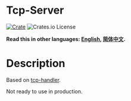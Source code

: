 # Tcp-Server

[![Crate](https://img.shields.io/crates/v/tcp-server.svg)](https://crates.io/crates/tcp-server)
![Crates.io License](https://img.shields.io/crates/l/tcp-server)

**Read this in other languages: [English](README.md), [简体中文](README_zh.md).**

# Description

Based on [tcp-handler](https://crates.io/crates/tcp-server).

Not ready to use in production.
